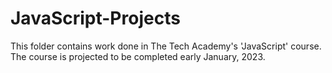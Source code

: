 # JavaScript-Projects

This folder contains work done in The Tech Academy's 'JavaScript' course. The course is projected to be completed early January, 2023.

